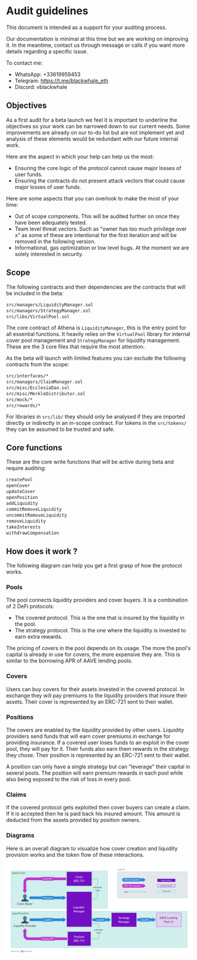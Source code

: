 # Audit guidelines

This document is intended as a support for your auditing process.

Our documentation is minimal at this time but we are working on improving it. In the meantime, contact us through message or calls if you want more details regarding a specific issue.

To contact me:

- WhatsApp: +33619959453
- Telegram: https://t.me/blackwhale_eth
- Discord: vblackwhale

## Objectives

As a first audit for a beta launch we feel it is important to underline the objectives so your work can be narrowed down to our current needs. Some improvements are already on our to-do list but are not implement yet and analysis of these elements would be redundant with our future internal work.

Here are the aspect in which your help can help us the most:

- Ensuring the core logic of the protocol cannot cause major losses of user funds.
- Ensuring the contracts do not present attack vectors that could cause major losses of user funds.

Here are some aspects that you can overlook to make the most of your time:

- Out of scope components. This will be audited further on once they have been adequately tested.
- Team level threat vectors. Such as "owner has too much privilege over x" as some of these are intentional for the first iteration and will be removed in the following version.
- Informational, gas optimization or low level bugs. At the moment we are solely interested in security.

## Scope

The following contracts and their dependencies are the contracts that will be included in the beta:

```
src/managers/LiquidityManager.sol
src/managers/StrategyManager.sol
src/libs/VirtualPool.sol
```

The core contract of Athena is `LiquidityManager`, this is the entry point for all essential functions. It heavily relies on the `VirtualPool` library for internal cover pool management and `StrategyManager` for liquidity management. These are the 3 core files that require the most attention.

As the beta will launch with limited features you can exclude the following contracts from the scope:

```
src/interfaces/*
src/managers/ClaimManager.sol
src/misc/EcclesiaDao.sol
src/misc/MerkleDistributor.sol
src/mock/*
src/rewards/*
```

For libraries in `src/lib/` they should only be analysed if they are imported directly or indirectly in an in-scope contract.
For tokens in the `src/tokens/` they can be assumed to be trusted and safe.

## Core functions

These are the core write functions that will be active during beta and require auditing:

```
createPool
openCover
updateCover
openPosition
addLiquidity
commitRemoveLiquidity
uncommitRemoveLiquidity
removeLiquidity
takeInterests
withdrawCompensation
```

## How does it work ?

The following diagram can help you get a first grasp of how the protocol works.

### Pools

The pool connects liquidity providers and cover buyers. It is a combination of 2 DeFi protocols:

- The covered protocol. This is the one that is insured by the liquidity in the pool.
- The strategy protocol. This is the one where the liquidity is invested to earn extra rewards.

The pricing of covers in the pool depends on its usage. The more the pool's capital is already in use for covers, the more expensive they are. This is similar to the borrowing APR of AAVE lending pools.

### Covers

Users can buy covers for their assets invested in the covered protocol. In exchange they will pay premiums to the liquidity providers that insure their assets. Their cover is represented by an ERC-721 sent to their wallet.

### Positions

The covers are enabled by the liquidity provided by other users. Liquidity providers send funds that will earn cover premiums in exchange for providing insurance. If a covered user loses funds to an exploit in the cover pool, they will pay for it. Their funds also earn them rewards in the strategy they chose. Their position is represented by an ERC-721 sent to their wallet.

A position can only have a single strategy but can "leverage" their capital in several pools. The position will earn premium rewards in each pool while also being exposed to the risk of loss in every pool.

### Claims

If the covered protocol gets exploited then cover buyers can create a claim. If it is accepted then he is paid back his insured amount. This amount is deducted from the assets provided by position owners.

### Diagrams

Here is an overall diagram to visualize how cover creation and liquidity provision works and the token flow of these interactions.

![image](assets/creation.png)
